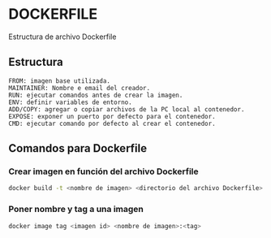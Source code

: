 # DOCKERFILE

Estructura de archivo Dockerfile

## Estructura
```
FROM: imagen base utilizada.
MAINTAINER: Nombre e email del creador.
RUN: ejecutar comandos antes de crear la imagen.
ENV: definir variables de entorno.
ADD/COPY: agregar o copiar archivos de la PC local al contenedor.
EXPOSE: exponer un puerto por defecto para el contenedor.
CMD: ejecutar comando por defecto al crear el contenedor.
```

## Comandos para Dockerfile

### Crear imagen en función del archivo Dockerfile
```bash
docker build -t <nombre de imagen> <directorio del archivo Dockerfile>
```

### Poner nombre y tag a una imagen
```bash
docker image tag <imagen id> <nombre de imagen>:<tag>
```